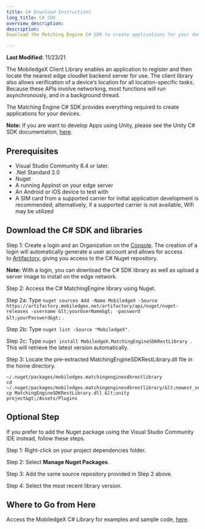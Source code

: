```yaml
---
title: C# Download Instructions
long_title: C# SDK
overview_description:
description:
Download the Matching Engine C# SDK to create applications for your device

---
```


**Last Modified:** 11/23/21

The MobiledgeX Client Library enables an application to register and then locate the nearest edge cloudlet backend server for use. The client library also allows verification of a device’s location for all location-specific tasks. Because these APIs involve networking, most functions will run asynchronously, and in a background thread.

The Matching Engine C# SDK provides everything required to create applications for your devices.

**Note:** If you are want to develop Apps using Unity, please see the Unity C# SDK documentation, [here](https://developers.mobiledgex.com/sdks/unity-sdk/unity-sdk-download).

## Prerequisites

- Visual Studio Community 8.4 or later.
- .Net Standard 2.0
- Nuget
- A running AppInst on your edge server
- An Android or iOS device to test with
- A SIM card from a supported carrier for initial application development is recommended; alternatively, if a supported carrier is not available, Wifi may be utilized

## Download the C# SDK and libraries

Step 1: Create a login and an Organization on the [Console](https://console.mobiledgex.net/). The creation of a login will automatically generate a user account and allows for access to [Artifactory](https://artifactory.mobiledgex.net/), giving you access to the C# Nuget repository.

**Note:** With a login, you can download the C# SDK library as well as upload a server image to install on the edge network.

Step 2: Access the C# MatchingEngine library using Nuget.

Step 2a: Type `nuget sources Add -Name MobiledgeX -Source https://artifactory.mobiledgex.net/artifactory/api/nuget/nuget-releases -username &lt;yourUserName&gt; -password &lt;yourPassword&gt;` .

Step 2b: Type `nuget list -Source "MobiledgeX"`.

Step 2c: Type `nuget install MobiledgeX.MatchingEngineSDKRestLibrary `. This will retrieve the latest version automatically.

Step 3: Locate the pre-extracted MatchingEngineSDKRestLibrary.dll file in the home directory.

```
~/.nuget/packages/mobiledgex.matchingenginesdkrestlibrary
cd ~/.nuget/packages/mobiledgex.matchingenginesdkrestlibrary/&lt;newest_version&gt;/lib/netstandard2.0/
cp MatchingEngineSDKRestLibrary.dll &lt;unity project&gt;/Assets/Plugins

```

## Optional Step

If you prefer to add the Nuget package using the Visual Studio Community IDE instead, follow these steps.

Step 1: Right-click on your project dependencies folder.

Step 2: Select **Manage Nuget Packages**.

Step 3: Add the same source repository provided in Step 2 above.

Step 4: Select the most recent library version.

## Where to Go from Here

Access the MobiledgeX C# Library for examples and sample code, [here](https://api.mobiledgex.net/swagger/mexdemo/edge-cloud-sdk-csharp/html/index.html).

